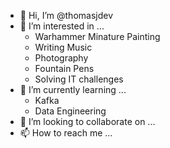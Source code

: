 - 👋 Hi, I’m @thomasjdev
- 👀 I’m interested in ...
  - Warhammer Minature Painting
  - Writing Music
  - Photography
  - Fountain Pens
  - Solving IT challenges
- 🌱 I’m currently learning ...
  - Kafka
  - Data Engineering  
- 💞️ I’m looking to collaborate on ...
- 📫 How to reach me ...

<!---
thomasjdev/thomasjdev is a ✨ special ✨ repository because its `README.md` (this file) appears on your GitHub profile.
You can click the Preview link to take a look at your changes.
--->
